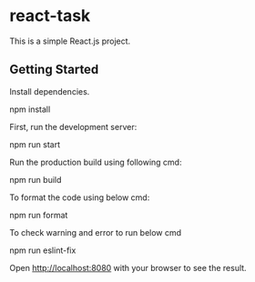 # react-task

This is a simple React.js project.

## Getting Started

Install dependencies.

npm install

First, run the development server:

npm run start

Run the production build using following cmd:

npm run build

To format the code using below cmd:

npm run format

To check warning and error to run below cmd

npm run eslint-fix

Open [http://localhost:8080](http://localhost:8080) with your browser to see the result.
